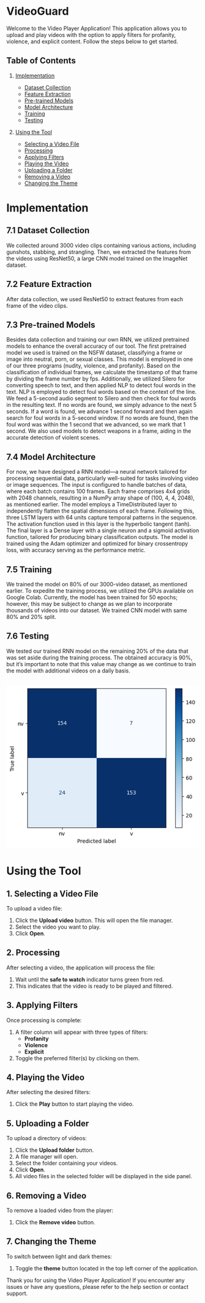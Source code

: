 # VideoGuard

Welcome to the Video Player Application! This application allows you to upload and play videos with the option to apply filters for profanity, violence, and explicit content. Follow the steps below to get started.

## Table of Contents
1. [Implementation](#implementation)
   - [Dataset Collection](#dataset-collection)
   - [Feature Extraction](#feature-extraction)
   - [Pre-trained Models](#pre-trained-models)
   - [Model Architecture](#model-architecture)
   - [Training](#training)
   - [Testing](#testing)
     
2. [Using the Tool](#using-the-tool)
   - [Selecting a Video File](#selecting-a-video-file)
   - [Processing](#processing)
   - [Applying Filters](#applying-filters)
   - [Playing the Video](#playing-the-video)
   - [Uploading a Folder](#uploading-a-folder)
   - [Removing a Video](#removing-a-video)
   - [Changing the Theme](#changing-the-theme)


# Implementation

## 7.1 Dataset Collection

We collected around 3000 video clips containing various actions, including gunshots, stabbing, and strangling. Then, we extracted the features from the videos using ResNet50, a large CNN model trained on the ImageNet dataset.

## 7.2 Feature Extraction

After data collection, we used ResNet50 to extract features from each frame of the video clips.

## 7.3 Pre-trained Models

Besides data collection and training our own RNN, we utilized pretrained models to enhance the overall accuracy of our tool. The first pretrained model we used is trained on the NSFW dataset, classifying a frame or image into neutral, porn, or sexual classes. This model is employed in one of our three programs (nudity, violence, and profanity). Based on the classification of individual frames, we calculate the timestamp of that frame by dividing the frame number by fps. Additionally, we utilized Silero for converting speech to text, and then applied NLP to detect foul words in the text. NLP is employed to detect foul words based on the context of the line. We feed a 5-second audio segment to Silero and then check for foul words in the resulting text. If no words are found, we simply advance to the next 5 seconds. If a word is found, we advance 1 second forward and then again search for foul words in a 5-second window. If no words are found, then the foul word was within the 1 second that we advanced, so we mark that 1 second. We also used models to detect weapons in a frame, aiding in the accurate detection of violent scenes.

## 7.4 Model Architecture

For now, we have designed a RNN model—a neural network tailored for processing sequential data, particularly well-suited for tasks involving video or image sequences. The input is configured to handle batches of data, where each batch contains 100 frames. Each frame comprises 4x4 grids with 2048 channels, resulting in a NumPy array shape of (100, 4, 4, 2048), as mentioned earlier. The model employs a TimeDistributed layer to independently flatten the spatial dimensions of each frame. Following this, three LSTM layers with 64 units capture temporal patterns in the sequence. The activation function used in this layer is the hyperbolic tangent (tanh). The final layer is a Dense layer with a single neuron and a sigmoid activation function, tailored for producing binary classification outputs. The model is trained using the Adam optimizer and optimized for binary crossentropy loss, with accuracy serving as the performance metric.

## 7.5 Training

We trained the model on 80% of our 3000-video dataset, as mentioned earlier. To expedite the training process, we utilized the GPUs available on Google Colab. Currently, the model has been trained for 50 epochs; however, this may be subject to change as we plan to incorporate thousands of videos into our dataset. We trained CNN model with same 80% and 20% split.

## 7.6 Testing

We tested our trained RNN model on the remaining 20% of the data that was set aside during the training process. The obtained accuracy is 90%, but it’s important to note that this value may change as we continue to train the model with additional videos on a daily basis.

![confusion matrix](images/2ce313b6-b791-480c-8087-9603d5ecb3f2.png)
---

# Using the Tool

## 1. Selecting a Video File

To upload a video file:

1. Click the **Upload video** button. This will open the file manager.
2. Select the video you want to play.
3. Click **Open**.

## 2. Processing

After selecting a video, the application will process the file:

1. Wait until the **safe to watch** indicator turns green from red.
2. This indicates that the video is ready to be played and filtered.

## 3. Applying Filters

Once processing is complete:

1. A filter column will appear with three types of filters:
   - **Profanity**
   - **Violence**
   - **Explicit**
2. Toggle the preferred filter(s) by clicking on them.

## 4. Playing the Video

After selecting the desired filters:

1. Click the **Play** button to start playing the video.

## 5. Uploading a Folder

To upload a directory of videos:

1. Click the **Upload folder** button.
2. A file manager will open.
3. Select the folder containing your videos.
4. Click **Open**.
5. All video files in the selected folder will be displayed in the side panel.

## 6. Removing a Video

To remove a loaded video from the player:

1. Click the **Remove video** button.

## 7. Changing the Theme

To switch between light and dark themes:

1. Toggle the **theme** button located in the top left corner of the application.
   

Thank you for using the Video Player Application! If you encounter any issues or have any questions, please refer to the help section or contact support.


